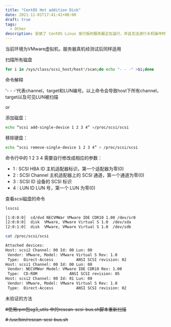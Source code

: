 ```yaml
---
title: "CentOS Hot addition Disk"
date: 2021-11-01T17:41:41+08:00
draft: true
tags:
  - Other
description: 安装了 CentOS Linux 发行版的服务器正在运行，并且无法进行关机操作时，下面的命令可以扫描到新插入的硬盘 
---
```




当前环境为VMware虚拟机，服务器真机经测试后同样适用  

  

扫描所有磁盘  

```bash
for i in /sys/class/scsi_host/host*/scan;do echo "- - -" >$i;done
```

 命令解释

'- - -'代表channel，target和LUN编号。以上命令会导致host下所有channel，target以及可见LUN被扫描  
    

or  




添加磁盘：

```bash
echo “scsi add-single-device 1 2 3 4” >/proc/scsi/scsi
```

移除硬盘：

```bash
echo “scsi remove-single-device 1 2 3 4” > /proc/scsi/scsi
```



命令行中的 1 2 3 4 需要自行修改成相应的参数：

- 1 : SCSI HBA ID  主机适配器标识，第一个适配器为零(0)
- 2 : SCSI Channel  主机适配器上的 SCSI 通道，第一个通道为零(0)
- 3 : SCSI ID  设备的 SCSI 标识
- 4 : LUN ID   LUN 号，第一个 LUN 为零(0)

查看scsi磁盘的命令

```bash
lsscsi

[1:0:0:0]  cd/dvd NECVMWar VMware IDE CDR10 1.00 /dev/sr0 
[2:0:0:0]  disk  VMware, VMware Virtual S 1.0  /dev/sda 
[2:0:1:0]  disk  VMware, VMware Virtual S 1.0  /dev/sdb 
```

```bash
cat /proc/scsi/scsi 

Attached devices:
Host: scsi2 Channel: 00 Id: 00 Lun: 00
 Vendor: VMware, Model: VMware Virtual S Rev: 1.0 
 Type:  Direct-Access          ANSI SCSI revision: 02
Host: scsi1 Channel: 00 Id: 00 Lun: 00
 Vendor: NECVMWar Model: VMware IDE CDR10 Rev: 1.00
 Type:  CD-ROM              ANSI SCSI revision: 05
Host: scsi2 Channel: 00 Id: 01 Lun: 00
 Vendor: VMware, Model: VMware Virtual S Rev: 1.0 
 Type:  Direct-Access          ANSI SCSI revision: 02
```

未验证的方法

~~\#使用rpm包sg3_utils 中的rescan-scsi-bus.sh脚本重新扫描~~

~~\# /usr/bin/rescan-scsi-bus.sh~~


